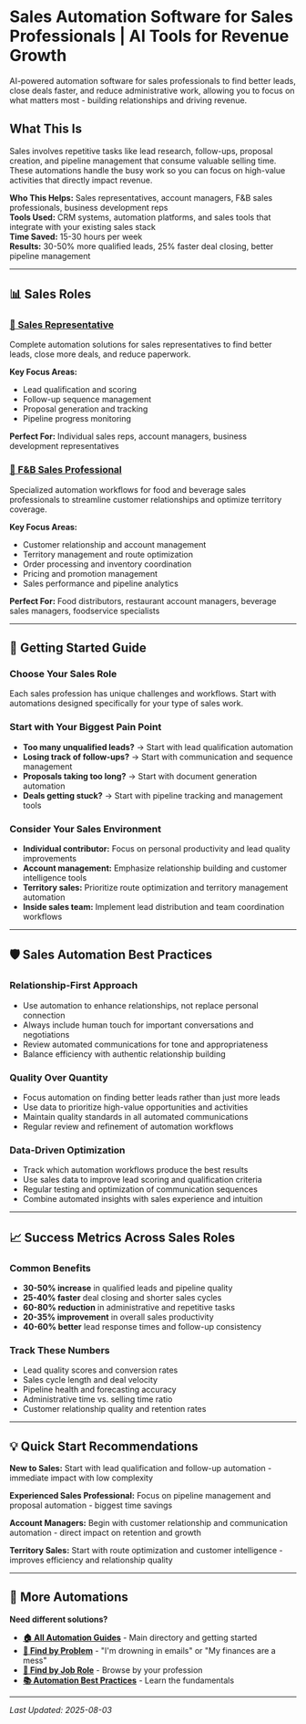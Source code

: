 # Sales Automation Software for Sales Professionals | AI Tools for Revenue Growth

<!-- SEO Meta Description: Sales automation software to increase qualified leads, close deals faster, and reduce administrative work by 80%. Comprehensive AI-powered sales tools for representatives and F&B professionals. -->

<!-- Target Keywords: sales automation software, sales rep automation, CRM automation, lead qualification software, sales pipeline automation -->

AI-powered automation software for sales professionals to find better leads, close deals faster, and reduce administrative work, allowing you to focus on what matters most - building relationships and driving revenue.

## What This Is

Sales involves repetitive tasks like lead research, follow-ups, proposal creation, and pipeline management that consume valuable selling time. These automations handle the busy work so you can focus on high-value activities that directly impact revenue.

**Who This Helps:** Sales representatives, account managers, F&B sales professionals, business development reps  
**Tools Used:** CRM systems, automation platforms, and sales tools that integrate with your existing sales stack  
**Time Saved:** 15-30 hours per week  
**Results:** 30-50% more qualified leads, 25% faster deal closing, better pipeline management  

---

## 📊 Sales Roles

### [🎯 Sales Representative](Sales%20Representative/Sales%20Representative%20Overview.md)
Complete automation solutions for sales representatives to find better leads, close more deals, and reduce paperwork.

**Key Focus Areas:**
- Lead qualification and scoring
- Follow-up sequence management
- Proposal generation and tracking
- Pipeline progress monitoring

**Perfect For:** Individual sales reps, account managers, business development representatives

### [🥩 F&B Sales Professional](F&B%20Sales%20Professional/F&B%20Sales%20Professional%20Overview.md)
Specialized automation workflows for food and beverage sales professionals to streamline customer relationships and optimize territory coverage.

**Key Focus Areas:**
- Customer relationship and account management
- Territory management and route optimization
- Order processing and inventory coordination
- Pricing and promotion management
- Sales performance and pipeline analytics

**Perfect For:** Food distributors, restaurant account managers, beverage sales managers, foodservice specialists

---

## 🎯 Getting Started Guide

### Choose Your Sales Role
Each sales profession has unique challenges and workflows. Start with automations designed specifically for your type of sales work.

### Start with Your Biggest Pain Point
- **Too many unqualified leads?** → Start with lead qualification automation
- **Losing track of follow-ups?** → Start with communication and sequence management
- **Proposals taking too long?** → Start with document generation automation
- **Deals getting stuck?** → Start with pipeline tracking and management tools

### Consider Your Sales Environment
- **Individual contributor:** Focus on personal productivity and lead quality improvements
- **Account management:** Emphasize relationship building and customer intelligence tools
- **Territory sales:** Prioritize route optimization and territory management automation
- **Inside sales team:** Implement lead distribution and team coordination workflows

---

## 🛡️ Sales Automation Best Practices

### Relationship-First Approach
- Use automation to enhance relationships, not replace personal connection
- Always include human touch for important conversations and negotiations
- Review automated communications for tone and appropriateness
- Balance efficiency with authentic relationship building

### Quality Over Quantity
- Focus automation on finding better leads rather than just more leads
- Use data to prioritize high-value opportunities and activities
- Maintain quality standards in all automated communications
- Regular review and refinement of automation workflows

### Data-Driven Optimization
- Track which automation workflows produce the best results
- Use sales data to improve lead scoring and qualification criteria
- Regular testing and optimization of communication sequences
- Combine automated insights with sales experience and intuition

---

## 📈 Success Metrics Across Sales Roles

### Common Benefits
- **30-50% increase** in qualified leads and pipeline quality
- **25-40% faster** deal closing and shorter sales cycles
- **60-80% reduction** in administrative and repetitive tasks
- **20-35% improvement** in overall sales productivity
- **40-60% better** lead response times and follow-up consistency

### Track These Numbers
- Lead quality scores and conversion rates
- Sales cycle length and deal velocity
- Pipeline health and forecasting accuracy
- Administrative time vs. selling time ratio
- Customer relationship quality and retention rates

---

## 💡 Quick Start Recommendations

**New to Sales:** Start with lead qualification and follow-up automation - immediate impact with low complexity

**Experienced Sales Professional:** Focus on pipeline management and proposal automation - biggest time savings

**Account Managers:** Begin with customer relationship and communication automation - direct impact on retention and growth

**Territory Sales:** Start with route optimization and customer intelligence - improves efficiency and relationship quality

---

## 🔗 More Automations

**Need different solutions?**
- **[🏠 All Automation Guides](../../AI%20Automations%20Guide.md)** - Main directory and getting started
- **[🎯 Find by Problem](../../Automation%20Workflows%20by%20Problem.md)** - "I'm drowning in emails" or "My finances are a mess"
- **[👔 Find by Job Role](../../Automation%20Workflows%20by%20Job%20Role.md)** - Browse by your profession
- **[📚 Automation Best Practices](../../Automation%20Best%20Practices.md)** - Learn the fundamentals

---

*Last Updated: 2025-08-03*
